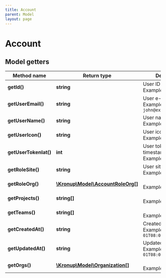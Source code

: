 ```yaml
---
title: Account
parent: Model
layout: page
---
```


# Account

## Model getters

Method name | Return type | Description
------------ | ------------- | -------------
**getId()** | **string** | User ID <br>Example: `user-id-***` 
**getUserEmail()** | **string** | User e-mail address <br>Example: `john@example.com` 
**getUserName()** | **string** | User name <br>Example: `John Doe` 
**getUserIcon()** | **string** | User icon URL <br>Example: `https://***` 
**getUserTokenIat()** | **int** | User token creation timestamp <br>Example: `1663663000` 
**getRoleSite()** | **string** | User site role <br>Example: `null` 
**getRoleOrg()** | [**\Kronup\Model\AccountRoleOrg[]**](../AccountRoleOrg) |  <br>Example: `null` 
**getProjects()** | **string[]** |  <br>Example: `null` 
**getTeams()** | **string[]** |  <br>Example: `null` 
**getCreatedAt()** | **string** | Created timestamp <br>Example: `2001-01-01T08:08:08.000+00:00` 
**getUpdatedAt()** | **string** | Updated timestamp <br>Example: `2001-01-01T08:08:08.000+00:00` 
**getOrgs()** | [**\Kronup\Model\Organization[]**](../Organization) |  <br>Example: `null` 

